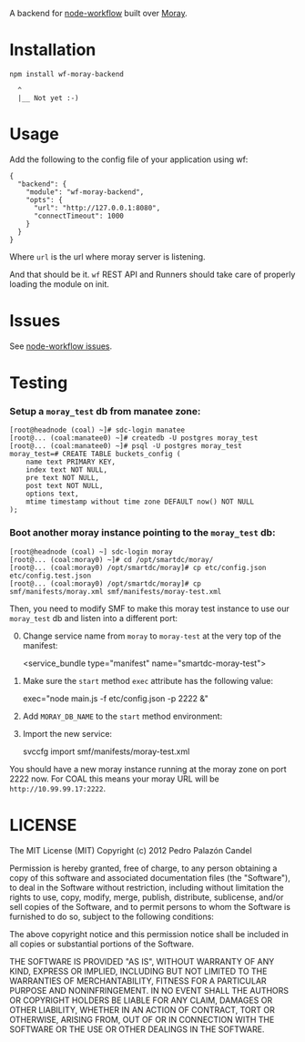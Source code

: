 A backend for [node-workflow](http://kusor.github.com/node-workflow/) built
over [Moray](http://).

# Installation

    npm install wf-moray-backend

      ^
      |__ Not yet :-)

# Usage

Add the following to the config file of your application using wf:

    {
      "backend": {
        "module": "wf-moray-backend",
        "opts": {
          "url": "http://127.0.0.1:8080",
          "connectTimeout": 1000
        }
      }
    }

Where `url` is the url where moray server is listening.

And that should be it. `wf` REST API and Runners should take care of
properly loading the module on init.

# Issues

See [node-workflow issues](https://github.com/kusor/node-workflow/issues).


# Testing

### Setup a `moray_test` db from manatee zone:

    [root@headnode (coal) ~]# sdc-login manatee
    [root@... (coal:manatee0) ~]# createdb -U postgres moray_test
    [root@... (coal:manatee0) ~]# psql -U postgres moray_test
    moray_test=# CREATE TABLE buckets_config (
        name text PRIMARY KEY,
        index text NOT NULL,
        pre text NOT NULL,
        post text NOT NULL,
        options text,
        mtime timestamp without time zone DEFAULT now() NOT NULL
    );


### Boot another moray instance pointing to the `moray_test` db:

    [root@headnode (coal) ~] sdc-login moray
    [root@... (coal:moray0) ~]# cd /opt/smartdc/moray/
    [root@... (coal:moray0) /opt/smartdc/moray]# cp etc/config.json etc/config.test.json
    [root@... (coal:moray0) /opt/smartdc/moray]# cp smf/manifests/moray.xml smf/manifests/moray-test.xml

Then, you need to modify SMF to make this moray test instance to use our `moray_test` db
and listen into a different port:

0. Change service name from `moray` to `moray-test` at the very top of the manifest:

    <?xml version="1.0"?>
    <!DOCTYPE service_bundle SYSTEM "/usr/share/lib/xml/dtd/service_bundle.dtd.1">
    <service_bundle type="manifest" name="smartdc-moray-test">
        <service name="smartdc/application/moray-test" type="service" version="1">

1. Make sure the `start` method `exec` attribute has the following value:

    exec="node main.js -f etc/config.json -p 2222 &amp;"

2. Add `MORAY_DB_NAME` to the `start` method environment:

    <envvar name="MORAY_DB_NAME" value="moray_test" />

3. Import the new service:

    svccfg import smf/manifests/moray-test.xml

You should have a new moray instance running at the moray zone on port 2222 now. For
COAL this means your moray URL will be `http://10.99.99.17:2222`.


# LICENSE

The MIT License (MIT) Copyright (c) 2012 Pedro Palazón Candel

Permission is hereby granted, free of charge, to any person obtaining a copy of this software and associated documentation files (the "Software"), to deal in the Software without restriction, including without limitation the rights to use, copy, modify, merge, publish, distribute, sublicense, and/or sell copies of the Software, and to permit persons to whom the Software is furnished to do so, subject to the following conditions:

The above copyright notice and this permission notice shall be included in all copies or substantial portions of the Software.

THE SOFTWARE IS PROVIDED "AS IS", WITHOUT WARRANTY OF ANY KIND, EXPRESS OR IMPLIED, INCLUDING BUT NOT LIMITED TO THE WARRANTIES OF MERCHANTABILITY, FITNESS FOR A PARTICULAR PURPOSE AND NONINFRINGEMENT. IN NO EVENT SHALL THE AUTHORS OR COPYRIGHT HOLDERS BE LIABLE FOR ANY CLAIM, DAMAGES OR OTHER LIABILITY, WHETHER IN AN ACTION OF CONTRACT, TORT OR OTHERWISE, ARISING FROM, OUT OF OR IN CONNECTION WITH THE SOFTWARE OR THE USE OR OTHER DEALINGS IN THE SOFTWARE.

